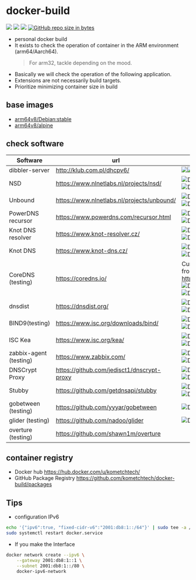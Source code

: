 # docker-build

![](https://img.shields.io/github/commit-activity/y/kometchtech/docker-build.svg?style=popout-square)
![](https://img.shields.io/github/last-commit/kometchtech/docker-build.svg?style=popout-square)
![](https://img.shields.io/github/repo-size/kometchtech/docker-build.svg?style=popout-square)
[![GitHub repo size in bytes](https://img.shields.io/github/repo-size/badges/shields.svg)](https://github.com/kometchtech/docker-build)

- personal docker build
- It exists to check the operation of container in the ARM environment (arm64/Aarch64).
  > For arm32, tackle depending on the mood.
- Basically we will check the operation of the following application.
- Extensions are not necessarily build targets.
- Prioritize minimizing container size in build

## base images

- [arm64v8/Debian:stable](https://hub.docker.com/r/arm64v8/debian/)
- [arm64v8/alpine](https://hub.docker.com/r/arm64v8/alpine/)

## check software

| Software                         | url                                                    | version                                                                                                                                                                                                                                                                                      |
| -------------------------------- | ------------------------------------------------------ | -------------------------------------------------------------------------------------------------------------------------------------------------------------------------------------------------------------------------------------------------------------------------------------------- |
| dibbler-server                   | <http://klub.com.pl/dhcpv6/>                           | [![](https://images.microbadger.com/badges/version/kometchtech/dibbler-server.svg)](https://microbadger.com/images/kometchtech/dibbler-server "Get your own version badge on microbadger.com")[![](https://images.microbadger.com/badges/image/kometchtech/dibbler-server.svg)](https://microbadger.com/images/kometchtech/dibbler-server "Get your own image badge on microbadger.com")![Docker Pulls](https://img.shields.io/docker/pulls/kometchtech/dibbler-server?style=flat-square)                                                                                               |
| NSD                              | <https://www.nlnetlabs.nl/projects/nsd/>               | ![Docker Pulls](https://img.shields.io/docker/pulls/kometchtech/nsd) ![Docker Image Version (latest semver)](https://img.shields.io/docker/v/kometchtech/nsd?sort=semver)     |
| Unbound                          | <https://www.nlnetlabs.nl/projects/unbound/>           | ![Docker Pulls](https://img.shields.io/docker/pulls/kometchtech/unbound) ![Docker Image Version (latest semver)](https://img.shields.io/docker/v/kometchtech/unbound?sort=semver)    |
| PowerDNS recursor                | <https://www.powerdns.com/recursor.html>               | ![Docker Pulls](https://img.shields.io/docker/pulls/kometchtech/pdnsrec) ![Docker Image Version (latest semver)](https://img.shields.io/docker/v/kometchtech/pdnsrec?sort=semver)    |
| Knot DNS resolver                | <https://www.knot-resolver.cz/>                        | ![Docker Pulls](https://img.shields.io/docker/pulls/kometchtech/kresd) ![Docker Image Version (latest semver)](https://img.shields.io/docker/v/kometchtech/kresd?sort=semver)|
| Knot DNS                         | <https://www.knot-dns.cz/>                             | ![Docker Pulls](https://img.shields.io/docker/pulls/kometchtech/knot)  ![Docker Image Version (latest semver)](https://img.shields.io/docker/v/kometchtech/knot?sort=semver)  |
| CoreDNS (testing)                | <https://coredns.io/>                                  | Currently the Docker image is released from CoreDNS.io formula. <br> <https://hub.docker.com/r/coredns/coredns/> <br> ![Docker Pulls](https://img.shields.io/docker/pulls/kometchtech/coredns) ![Docker Image Version (latest semver)](https://img.shields.io/docker/v/kometchtech/coredns?sort=semver)|
| dnsdist                          | <https://dnsdist.org/>                                 | ![Docker Pulls](https://img.shields.io/docker/pulls/kometchtech/dnsdist) ![Docker Image Version (latest semver)](https://img.shields.io/docker/v/kometchtech/dnsdist?sort=semver)   |
| BIND9(testing)               | <https://www.isc.org/downloads/bind/>                  | ![Docker Pulls](https://img.shields.io/docker/pulls/kometchtech/bind) ![Docker Image Version (latest semver)](https://img.shields.io/docker/v/kometchtech/bind?sort=semver)                                                                                                                 |
| ISC Kea | <https://www.isc.org/kea/> | ![Docker Pulls](https://img.shields.io/docker/pulls/kometchtech/kea) ![Docker Image Version (latest semver)](https://img.shields.io/docker/v/kometchtech/kea?sort=semver)|
| zabbix-agent (testing)           | <https://www.zabbix.com/>                              | ![Docker Pulls](https://img.shields.io/docker/pulls/kometchtech/zabbix-agent) ![Docker Image Version (latest semver)](https://img.shields.io/docker/v/kometchtech/zabbix-agent?sort=semver)|
| DNSCrypt Proxy                   | <https://github.com/jedisct1/dnscrypt-proxy>           | ![Docker Pulls](https://img.shields.io/docker/pulls/kometchtech/dnscrypt-proxy) ![Docker Image Version (latest semver)](https://img.shields.io/docker/v/kometchtech/dnscrypt-proxy?sort=semver)                                                                                             |
| Stubby                           | <https://github.com/getdnsapi/stubby>                  | ![Docker Pulls](https://img.shields.io/docker/pulls/kometchtech/stubby) ![Docker Image Version (latest semver)](https://img.shields.io/docker/v/kometchtech/stubby?sort=semver)                                                                                                             |
| gobetween (testing)                       | <https://github.com/yyyar/gobetween>                   | ![Docker Pulls](https://img.shields.io/docker/pulls/kometchtech/gobetween?style=flat-square)                                                                                                    |
| glider (testing)                          | <https://github.com/nadoo/glider>                      | ![Docker Pulls](https://img.shields.io/docker/pulls/kometchtech/glider?style=flat-square)                                                                                                             |
| overture (testing) | <https://github.com/shawn1m/overture> | |


## container registry

- Docker hub <https://hub.docker.com/u/kometchtech/>
- GitHub Package Registry <https://github.com/kometchtech/docker-build/packages>


## Tips

- configuration IPv6

```bash
echo '{"ipv6":true, "fixed-cidr-v6":"2001:db8:1::/64"}' | sudo tee -a /etc/docker/daemon.json
sudo systemctl restart docker.service
```

- If you make the Interface

```bash
docker network create --ipv6 \
    --gateway 2001:db8:1::1 \
    --subnet 2001:db8:1::/80 \
    docker-ipv6-network
```

